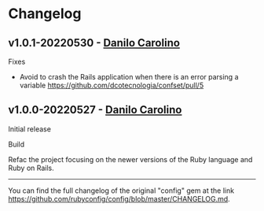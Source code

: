 # Changelog

## v1.0.1-20220530 - [Danilo Carolino](@danilogco)

Fixes

* Avoid to crash the Rails application when there is an error
parsing a variable <https://github.com/dcotecnologia/confset/pull/5>

## v1.0.0-20220527 - [Danilo Carolino](@danilogco)

Initial release

Build

Refac the project focusing on the newer versions of the Ruby
language and Ruby on Rails.

---------------------

You can find the full changelog of the original "config" gem at the link
<https://github.com/rubyconfig/config/blob/master/CHANGELOG.md>.
